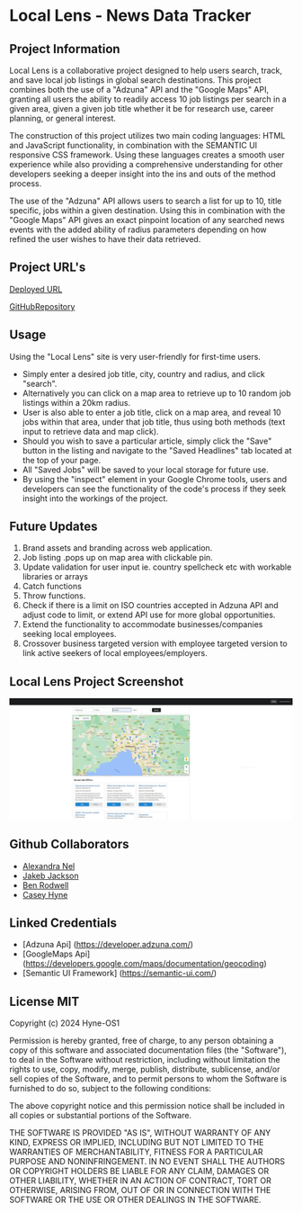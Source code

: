 # Local Lens - News Data Tracker 

## Project Information 

Local Lens is a collaborative project designed to help users search, track, and save local job listings in global search destinations. This project combines both the use of a "Adzuna" API and the "Google Maps" API, granting all users the ability to readily access 10 job listings per search in a given area, given a given job title whether it be for research use, career planning, or general interest.

The construction of this project utilizes two main coding languages: HTML and JavaScript functionality, in combination with the SEMANTIC UI responsive CSS framework. Using these languages creates a smooth user experience while also providing a comprehensive understanding for other developers seeking a deeper insight into the ins and outs of the method process.

The use of the "Adzuna" API allows users to search a list for up to 10, title specific, jobs within a given destination. Using this in combination with the "Google Maps" API gives an exact pinpoint location of any searched news events with the added ability of radius parameters depending on how refined the user wishes to have their data retrieved.

## Project URL's

[Deployed URL](https://jakebjackson.github.io/Local-Lens/)  

[GitHubRepository](https://github.com/JakebJackson/Local-Lens/)

## Usage

Using the "Local Lens" site is very user-friendly for first-time users.  
* Simply enter a desired job title, city, country and radius, and click "search".   
* Alternatively you can click on a map area to retrieve up to 10 random job listings within a 20km radius.  
* User is also able to enter a job title, click on a map area, and reveal 10 jobs within that area, under that job title, thus using both methods (text input to retrieve data and map click).  
* Should you wish to save a particular article, simply click the "Save" button in the listing and navigate to the "Saved Headlines" tab located at the top of your page.   
* All "Saved Jobs" will be saved to your local storage for future use.   
* By using the "inspect" element in your Google Chrome tools, users and developers can see the functionality of the code's process if they seek insight into the workings of the project.  

## Future Updates 

1. Brand assets and branding across web application.
2. Job listing .pops up on map area with clickable pin.
3. Update validation for user input ie. country spellcheck etc with workable libraries or arrays
4. Catch functions
5. Throw functions.
6. Check if there is a limit on ISO countries accepted in Adzuna API and adjust code to limit, or extend API use for more global opportunities.
7. Extend the functionality to accommodate businesses/companies seeking local employees. 
8. Crossover business targeted version with employee targeted version to link active seekers of local employees/employers.



## Local Lens Project Screenshot

![Deployed Site](/assets/Site-img.JPG)

## Github Collaborators 

* [Alexandra Nel](https://github.com/AlexandraNel)
* [Jakeb Jackson ](https://github.com/JakebJackson)
* [Ben Rodwell](https://github.com/BenRodwell)
* [Casey Hyne](https://github.com/Hyne-OS1)

## Linked Credentials 

* [Adzuna Api] (https://developer.adzuna.com/)
* [GoogleMaps Api] (https://developers.google.com/maps/documentation/geocoding)
* [Semantic UI Framework] (https://semantic-ui.com/)

## License MIT

Copyright (c) 2024 Hyne-OS1

Permission is hereby granted, free of charge, to any person obtaining a copy
of this software and associated documentation files (the "Software"), to deal
in the Software without restriction, including without limitation the rights
to use, copy, modify, merge, publish, distribute, sublicense, and/or sell
copies of the Software, and to permit persons to whom the Software is
furnished to do so, subject to the following conditions:

The above copyright notice and this permission notice shall be included in all
copies or substantial portions of the Software.

THE SOFTWARE IS PROVIDED "AS IS", WITHOUT WARRANTY OF ANY KIND, EXPRESS OR
IMPLIED, INCLUDING BUT NOT LIMITED TO THE WARRANTIES OF MERCHANTABILITY,
FITNESS FOR A PARTICULAR PURPOSE AND NONINFRINGEMENT. IN NO EVENT SHALL THE
AUTHORS OR COPYRIGHT HOLDERS BE LIABLE FOR ANY CLAIM, DAMAGES OR OTHER
LIABILITY, WHETHER IN AN ACTION OF CONTRACT, TORT OR OTHERWISE, ARISING FROM,
OUT OF OR IN CONNECTION WITH THE SOFTWARE OR THE USE OR OTHER DEALINGS IN THE
SOFTWARE.

